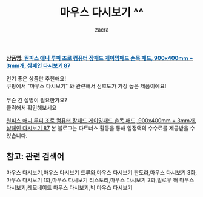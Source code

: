 ﻿---
layout: post
title:  "마우스 다시보기 ^^"
author: zacra
categories: [ 아이템 ]
tags: [마우스 다시보기,마우스 다시보기 드루와,마우스 다시보기 판도라,마우스 다시보기 3화,마우스 다시보기 1화,마우스 다시보기 티스토리,마우스 다시보기 2화,빌로우 허 마우스 다시보기,레모네이드 마우스 다시보기,빅 마우스 다시보기]
image: https://static.coupangcdn.com/image/vendor_inventory/44d1/9ec8b18e5acd6210081ffc5ae805b9b59b70eb70528319be184a07d16dde.jpg 
description: "쿠팡에서 마우스 다시보기 관련 키워드로 가장 고객 선호도가 높은 제품이랍니다."
rating: 4.5
---

<a href="https://link.coupang.com/re/AFFSDP?lptag=AF8407795&pageKey=1649863552&itemId=2810980288&vendorItemId=70800526868&traceid=V0-153-ef9f0b05cf0b1e88"><b>상품명: <font color='#01579B'>원피스 애니 루피 조로 컴퓨터 장패드 게이밍패드 손목 패드, 900x400mm + 3mm개, 샴페인 다시보기 87</font></b></a>

인기 좋은 상품만 추천해요!<br/>
쿠팡에서 "마우스 다시보기" 와 관련해서 선호도가 가장 높은 제품이에요!<br/><br/>
무슨 긴 설명이 필요한가요?  
클릭해서 확인해보세요


<a href="https://link.coupang.com/re/AFFSDP?lptag=AF8407795&pageKey=1649863552&itemId=2810980288&vendorItemId=70800526868&traceid=V0-153-ef9f0b05cf0b1e88">원피스 애니 루피 조로 컴퓨터 장패드 게이밍패드 손목 패드, 900x400mm + 3mm개, 샴페인 다시보기 87</a>
본 블로그는 파트너스 활동을 통해 일정액의 수수료를 제공받을 수 있습니다.

## 참고: 관련 검색어    
마우스 다시보기,마우스 다시보기 드루와,마우스 다시보기 판도라,마우스 다시보기 3화,마우스 다시보기 1화,마우스 다시보기 티스토리,마우스 다시보기 2화,빌로우 허 마우스 다시보기,레모네이드 마우스 다시보기,빅 마우스 다시보기
